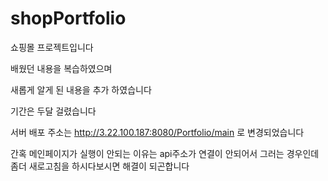 # shopPortfolio

쇼핑몰 프로젝트입니다

배웠던 내용을 복습하였으며 

새롭게 알게 된 내용을 추가 하였습니다 

기간은 두달 걸렸습니다


서버 배포 주소는 
http://3.22.100.187:8080/Portfolio/main 로 변경되었습니다 

간혹 메인페이지가 실행이 안되는 이유는 api주소가 연결이 안되어서 그러는 경우인데
좀더 새로고침을 하시다보시면 해결이 되곤합니다 
